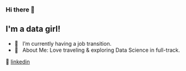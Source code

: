 ### Hi there 👋

## I'm a data girl!

- 🌱  &nbsp; I’m currently having a job transition. 
- 💜  &nbsp; About Me: Love traveling & exploring Data Science in full-track. 

👔 [linkedin][linkedin]
 
[linkedin]: https://www.linkedin.com/in/xinyue-liu-237641169/
